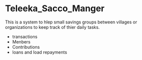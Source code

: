 # Teleeka_Sacco_Manger

 This is a system to hlep small savings groups between villages or organizations to keep track of thier daily tasks.
 * transactions 
 * Menbers
 * Contributions 
 * loans and load repayments 
 
